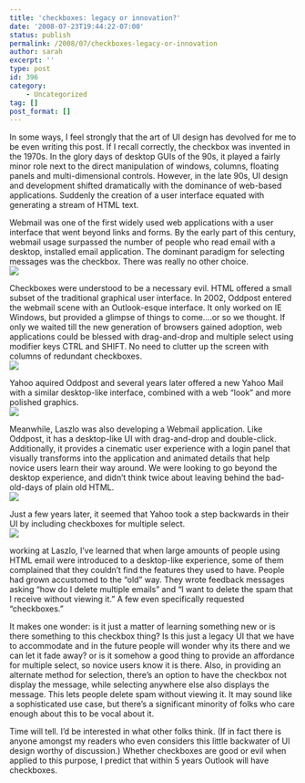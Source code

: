 ```yaml
---
title: 'checkboxes: legacy or innovation?'
date: '2008-07-23T19:44:22-07:00'
status: publish
permalink: /2008/07/checkboxes-legacy-or-innovation
author: sarah
excerpt: ''
type: post
id: 396
category:
    - Uncategorized
tag: []
post_format: []
---
```

In some ways, I feel strongly that the art of UI design has devolved for me to be even writing this post. If I recall correctly, the checkbox was invented in the 1970s. In the glory days of desktop GUIs of the 90s, it played a fairly minor role next to the direct manipulation of windows, columns, floating panels and multi-dimensional controls. However, in the late 90s, UI design and development shifted dramatically with the dominance of web-based applications. Suddenly the creation of a user interface equated with generating a stream of HTML text.

Webmail was one of the first widely used web applications with a user interface that went beyond links and forms. By the early part of this century, webmail usage surpassed the number of people who read email with a desktop, installed email application. The dominant paradigm for selecting messages was the checkbox. There was really no other choice.  
[![](https://www.ultrasaurus.com/images/blog/checkbox/squirrelmail.png)](http://quasarhosting.net/demo/screenshots/email_files/list.jpg)

Checkboxes were understood to be a necessary evil. HTML offered a small subset of the traditional graphical user interface. In 2002, Oddpost entered the webmail scene with an Outlook-esque interface. It only worked on IE Windows, but provided a glimpse of things to come….or so we thought. If only we waited till the new generation of browsers gained adoption, web applications could be blessed with drag-and-drop and multiple select using modifier keys CTRL and SHIFT. No need to clutter up the screen with columns of redundant checkboxes.  
![](http://radio.weblogs.com/0001015/images/2002/04/04/oddbrain.gif)

Yahoo aquired Oddpost and several years later offered a new Yahoo Mail with a similar desktop-like interface, combined with a web “look” and more polished graphics.  
![](http://blogs.pcworld.com/staffblog/archives/Yahoo-Mail-Ajax.jpg)

Meanwhile, Laszlo was also developing a Webmail application. Like Oddpost, it has a desktop-like UI with drag-and-drop and double-click. Additionally, it provides a cinematic user experience with a login panel that visually transforms into the application and animated details that help novice users learn their way around. We were looking to go beyond the desktop experience, and didn’t think twice about leaving behind the bad-old-days of plain old HTML.  
![](https://www.ultrasaurus.com/images/blog/laszlomail/laszlomail-small.png)

Just a few years later, it seemed that Yahoo took a step backwards in their UI by including checkboxes for multiple select.  
![](http://farm2.static.flickr.com/1424/1252233248_d73e9be7ed.jpg?v=0)

working at Laszlo, I’ve learned that when large amounts of people using HTML email were introduced to a desktop-like experience, some of them complained that they couldn’t find the features they used to have. People had grown accustomed to the “old” way. They wrote feedback messages asking “how do I delete multiple emails” and “I want to delete the spam that I receive without viewing it.” A few even specifically requested “checkboxes.”

It makes one wonder: is it just a matter of learning something new or is there something to this checkbox thing? Is this just a legacy UI that we have to accommodate and in the future people will wonder why its there and we can let it fade away? or is it somehow a good thing to provide an affordance for multiple select, so novice users know it is there. Also, in providing an alternate method for selection, there’s an option to have the checkbox not display the message, while selecting anywhere else also displays the message. This lets people delete spam without viewing it. It may sound like a sophisticated use case, but there’s a significant minority of folks who care enough about this to be vocal about it.

Time will tell. I’d be interested in what other folks think. (If in fact there is anyone amongst my readers who even considers this little backwater of UI design worthy of discussion.) Whether checkboxes are good or evil when applied to this purpose, I predict that within 5 years Outlook will have checkboxes.